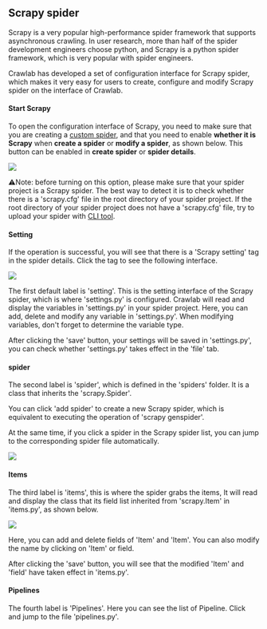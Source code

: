 ## Scrapy spider

Scrapy is a very popular high-performance spider framework that supports asynchronous crawling. In user research, more than half of the spider development engineers choose python, and Scrapy is a python spider framework, which is very popular with spider engineers.

Crawlab has developed a set of configuration interface for Scrapy spider, which makes it very easy for users to create, configure and modify Scrapy spider on the interface of Crawlab.

#### Start Scrapy

To open the configuration interface of Scrapy, you need to make sure that you are creating a [custom spider](CustomizedSpider.md), and that you need to enable **whether it is Scrapy** when **create a spider** or **modify a spider**, as shown below. This button can be enabled in **create spider** or **spider details**.

![](http://static-docs.crawlab.cn/is-scrapy.png)

⚠️Note: before turning on this option, please make sure that your spider project is a Scrapy spider. The best way to detect it is to check whether there is a 'scrapy.cfg' file in the root directory of your spider project. If the root directory of your spider project does not have a 'scrapy.cfg' file, try to upload your spider with [CLI tool](../SDK/CLI.md).

#### Setting

If the operation is successful, you will see that there is a 'Scrapy setting' tag in the spider details. Click the tag to see the following interface.

![](http://static-docs.crawlab.cn/scrapy-settings-setting.jpg)

The first default label is 'setting'. This is the setting interface of the Scrapy spider, which is where 'settings.py' is configured. Crawlab will read and display the variables in 'settings.py' in your spider project. Here, you can add, delete and modify any variable in 'settings.py'. When modifying variables, don't forget to determine the variable type.

After clicking the 'save' button, your settings will be saved in 'settings.py', you can check whether 'settings.py' takes effect in the 'file' tab.

#### spider

The second label is 'spider', which is defined in the 'spiders' folder. It is a class that inherits the 'scrapy.Spider'.

You can click 'add spider' to create a new Scrapy spider, which is equivalent to executing the operation of 'scrapy genspider'.

At the same time, if you click a spider in the Scrapy spider list, you can jump to the corresponding spider file automatically.

![](http://static-docs.crawlab.cn/scrapy-settings-spiders.png)

#### Items

The third label is 'items', this is where the spider grabs the items, It will read and display the class that its field list inherited from 'scrapy.Item' in 'items.py', as shown below.

![](http://static-docs.crawlab.cn/scrapy-settings-items.png)

Here, you can add and delete fields of 'Item' and 'Item'. You can also modify the name by clicking on 'Item' or field.

After clicking the 'save' button, you will see that the modified 'Item' and 'field' have taken effect in 'items.py'.

#### Pipelines

The fourth label is 'Pipelines'. Here you can see the list of Pipeline. Click and jump to the file 'pipelines.py'.
